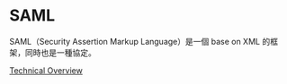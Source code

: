# SAML

SAML（Security Assertion Markup Language）是一個 base on XML 的框架，同時也是一種協定。

[Technical Overview](https://www.oasis-open.org/committees/download.php/27819/sstc-saml-tech-overview-2.0-cd-02.pdf)
